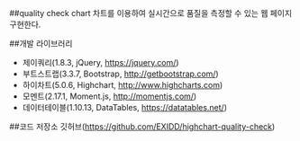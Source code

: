 ##quality check chart
차트를 이용하여 실시간으로 품질을 측정할 수 있는 웹 페이지 구현한다.

##개발 라이브러리
- 제이쿼리(1.8.3, jQuery, https://jquery.com/)
- 부트스트랩(3.3.7, Bootstrap, http://getbootstrap.com/)
- 하이차트(5.0.6, Highchart, http://www.highcharts.com)
- 모멘트(2.17.1, Moment.js, http://momentjs.com/)
- 데이터테이블(1.10.13, DataTables, https://datatables.net/)

##코드 저장소
깃허브(https://github.com/EXIDD/highchart-quality-check)
